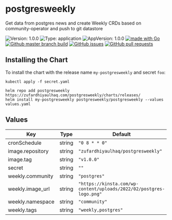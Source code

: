 # postgresweekly

Get data from postgres news and create Weekly CRDs based on community-operator and push to git datastore

![Version: 1.0.0](https://img.shields.io/badge/Version-1.0.0-informational?style=flat-square) ![Type: application](https://img.shields.io/badge/Type-application-informational?style=flat-square) ![AppVersion: 1.0.0](https://img.shields.io/badge/AppVersion-1.0.0-informational?style=flat-square) [![made with Go](https://img.shields.io/badge/made%20with-Go-brightgreen)](http://golang.org) [![Github master branch build](https://img.shields.io/github/workflow/status/zufardhiyaulhaq/postgresweekly/Master)](https://github.com/zufardhiyaulhaq/postgresweekly/actions/workflows/master.yml) [![GitHub issues](https://img.shields.io/github/issues/zufardhiyaulhaq/postgresweekly)](https://github.com/zufardhiyaulhaq/postgresweekly/issues) [![GitHub pull requests](https://img.shields.io/github/issues-pr/zufardhiyaulhaq/postgresweekly)](https://github.com/zufardhiyaulhaq/postgresweekly/pulls)

## Installing the Chart

To install the chart with the release name `my-postgresweekly` and secret `foo`:

```console
kubectl apply -f secret.yaml

helm repo add postgresweekly https://zufardhiyaulhaq.com/postgresweekly/charts/releases/
helm install my-postgresweekly postgresweekly/postgresweekly --values values.yaml
```

## Values

| Key | Type | Default | Description |
|-----|------|---------|-------------|
| cronSchedule | string | `"0 8 * * 0"` |  |
| image.repository | string | `"zufardhiyaulhaq/postgresweekly"` |  |
| image.tag | string | `"v1.0.0"` |  |
| secret | string | `""` |  |
| weekly.community | string | `"postgres"` |  |
| weekly.image_url | string | `"https://kinsta.com/wp-content/uploads/2022/02/postgres-logo.png"` |  |
| weekly.namespace | string | `"community"` |  |
| weekly.tags | string | `"weekly,postgres"` |  |

